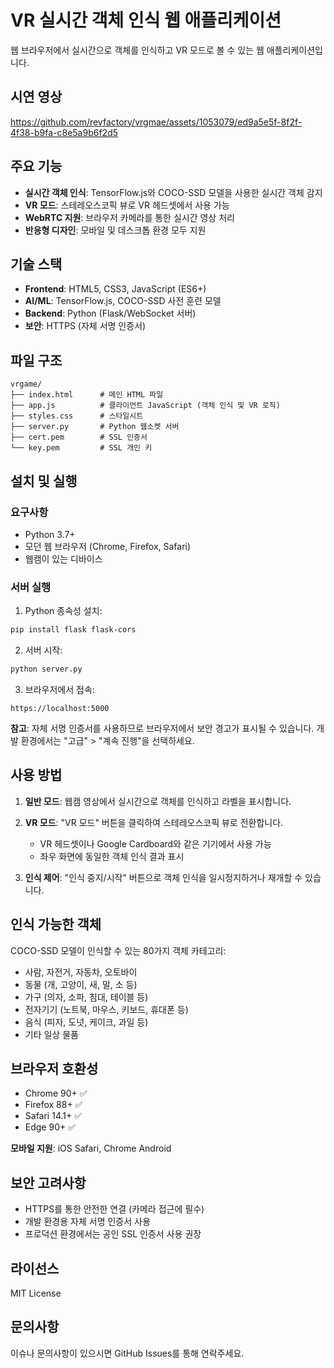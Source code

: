 # VR 실시간 객체 인식 웹 애플리케이션

웹 브라우저에서 실시간으로 객체를 인식하고 VR 모드로 볼 수 있는 웹 애플리케이션입니다.

## 시연 영상

https://github.com/revfactory/vrgmae/assets/1053079/ed9a5e5f-8f2f-4f38-b9fa-c8e5a9b6f2d5

## 주요 기능

- **실시간 객체 인식**: TensorFlow.js와 COCO-SSD 모델을 사용한 실시간 객체 감지
- **VR 모드**: 스테레오스코픽 뷰로 VR 헤드셋에서 사용 가능
- **WebRTC 지원**: 브라우저 카메라를 통한 실시간 영상 처리
- **반응형 디자인**: 모바일 및 데스크톱 환경 모두 지원

## 기술 스택

- **Frontend**: HTML5, CSS3, JavaScript (ES6+)
- **AI/ML**: TensorFlow.js, COCO-SSD 사전 훈련 모델
- **Backend**: Python (Flask/WebSocket 서버)
- **보안**: HTTPS (자체 서명 인증서)

## 파일 구조

```
vrgame/
├── index.html      # 메인 HTML 파일
├── app.js          # 클라이언트 JavaScript (객체 인식 및 VR 로직)
├── styles.css      # 스타일시트
├── server.py       # Python 웹소켓 서버
├── cert.pem        # SSL 인증서
└── key.pem         # SSL 개인 키
```

## 설치 및 실행

### 요구사항

- Python 3.7+
- 모던 웹 브라우저 (Chrome, Firefox, Safari)
- 웹캠이 있는 디바이스

### 서버 실행

1. Python 종속성 설치:
```bash
pip install flask flask-cors
```

2. 서버 시작:
```bash
python server.py
```

3. 브라우저에서 접속:
```
https://localhost:5000
```

**참고**: 자체 서명 인증서를 사용하므로 브라우저에서 보안 경고가 표시될 수 있습니다. 개발 환경에서는 "고급" > "계속 진행"을 선택하세요.

## 사용 방법

1. **일반 모드**: 웹캠 영상에서 실시간으로 객체를 인식하고 라벨을 표시합니다.

2. **VR 모드**: "VR 모드" 버튼을 클릭하여 스테레오스코픽 뷰로 전환합니다.
   - VR 헤드셋이나 Google Cardboard와 같은 기기에서 사용 가능
   - 좌우 화면에 동일한 객체 인식 결과 표시

3. **인식 제어**: "인식 중지/시작" 버튼으로 객체 인식을 일시정지하거나 재개할 수 있습니다.

## 인식 가능한 객체

COCO-SSD 모델이 인식할 수 있는 80가지 객체 카테고리:
- 사람, 자전거, 자동차, 오토바이
- 동물 (개, 고양이, 새, 말, 소 등)
- 가구 (의자, 소파, 침대, 테이블 등)  
- 전자기기 (노트북, 마우스, 키보드, 휴대폰 등)
- 음식 (피자, 도넛, 케이크, 과일 등)
- 기타 일상 물품

## 브라우저 호환성

- Chrome 90+ ✅
- Firefox 88+ ✅  
- Safari 14.1+ ✅
- Edge 90+ ✅

**모바일 지원**: iOS Safari, Chrome Android

## 보안 고려사항

- HTTPS를 통한 안전한 연결 (카메라 접근에 필수)
- 개발 환경용 자체 서명 인증서 사용
- 프로덕션 환경에서는 공인 SSL 인증서 사용 권장

## 라이선스

MIT License

## 문의사항

이슈나 문의사항이 있으시면 GitHub Issues를 통해 연락주세요.